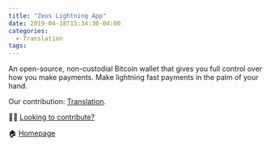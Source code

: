 ```yaml
---
title: "Zeus Lightning App"
date: 2019-04-18T15:34:30-04:00
categories:
  - Translation
tags:
---
```


An open-source, non-custodial Bitcoin wallet that gives you full control over how you make payments. Make lightning fast payments in the palm of your hand.

Our contribution: [Translation](/categories/#translation).

🧑‍💻 [Looking to contribute?](https://github.com/ZeusLN/zeus)

🏠 [Homepage](https://zeusln.app)